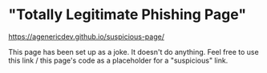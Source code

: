 # "Totally Legitimate Phishing Page"

https://agenericdev.github.io/suspicious-page/

This page has been set up as a joke. It doesn't do anything.
Feel free to use this link / this page's code as a placeholder for a "suspicious" link.
